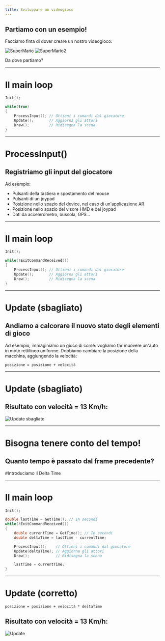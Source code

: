```yaml
---
title: Sviluppare un videogioco
---
```


## Partiamo con un esempio!

Facciamo finta di dover creare un nostro videogioco:

![SuperMario](./super-mario.gif) ![SuperMario2](./super-mario2.gif)

Da dove partiamo?

---
# Il main loop

```cpp
Init();

while(true)
{
    ProcessInput(); // Ottieni i comandi dal giocatore
    Update();       // Aggiorna gli attori
    Draw();         // Ridisegna la scena
}
```
---

# ProcessInput()

## Registriamo gli input del giocatore

Ad esempio:
- Pulsanti della tastiera e spostamento del mouse
- Pulsanti di un joypad
- Posizione nello spazio del device, nel caso di un'applicazione AR
- Posizione nello spazio del visore HMD e dei joypad
- Dati da accelerometro, bussola, GPS...

---
# Il main loop

```cpp
Init();

while(!ExitCommandReceived())
{
    ProcessInput(); // Ottieni i comandi dal giocatore
    Update();       // Aggiorna gli attori
    Draw();         // Ridisegna la scena
}
```

---

# Update (sbagliato)
## Andiamo a calcorare il nuovo stato degli elementi di gioco
Ad esempio, immaginiamo un gioco di corse: vogliamo far muovere un'auto in moto rettilineo uniforme.
Dobbiamo cambiare la posizione della macchina, aggiungendo la velocità:

`posizione = posizione + velocità`

--- 

# Update (sbagliato)
## Risultato con velocità = 13 Km/h:

![Update sbagliato](./bad-update.gif)

---

# Bisogna tenere conto del tempo!
## Quanto tempo è passato dal frame precedente?

#Introduciamo il Delta Time

---

# Il main loop

```cpp
Init();

double lastTime = GetTime(); // In secondi
while(!ExitCommandReceived())
{
    double currentTime = GetTime(); // In secondi
    double deltaTime = lastTime - currentTime;

    ProcessInput();    // Ottieni i comandi dal giocatore
    Update(deltaTime); // Aggiorna gli attori
    Draw();            // Ridisegna la scena

    lastTime = currentTime;
}
```
---

# Update (corretto)

`posizione = posizione + velocità * deltaTime`

## Risultato con velocità = 13 Km/h:

![Update](./update.gif)